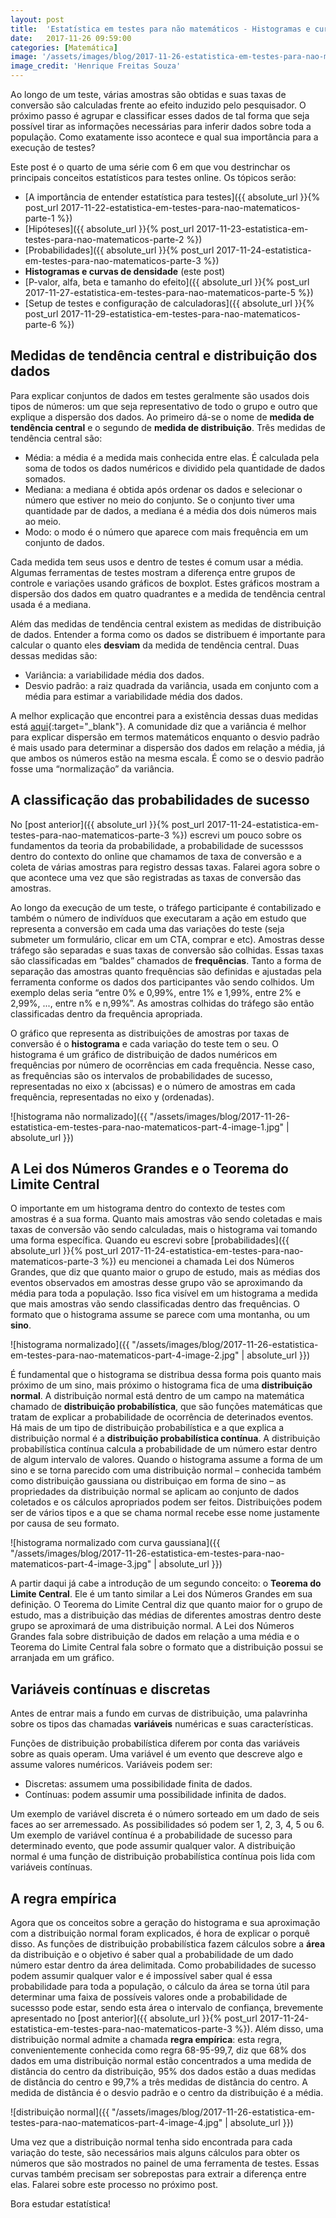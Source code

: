```yaml
---
layout: post
title:  'Estatística em testes para não matemáticos - Histogramas e curvas de densidade'
date:   2017-11-26 09:59:00
categories: [Matemática]
image: '/assets/images/blog/2017-11-26-estatistica-em-testes-para-nao-matematicos-part-4-featured.jpg'
image_credit: 'Henrique Freitas Souza'
---
```


Ao longo de um teste, várias amostras são obtidas e suas taxas de conversão são calculadas frente ao efeito induzido pelo pesquisador. O próximo passo é agrupar e classificar esses dados de tal forma que seja possível tirar as informações necessárias para inferir dados sobre toda a população. Como exatamente isso acontece e qual sua importância para a execução de testes?

<!--more-->

Este post é o quarto de uma série com 6 em que vou destrinchar os principais conceitos estatísticos para testes online. Os tópicos serão:

- [A importância de entender estatística para testes]({{ absolute_url }}{% post_url 2017-11-22-estatistica-em-testes-para-nao-matematicos-parte-1 %})
- [Hipóteses]({{ absolute_url }}{% post_url 2017-11-23-estatistica-em-testes-para-nao-matematicos-parte-2 %})
- [Probabilidades]({{ absolute_url }}{% post_url 2017-11-24-estatistica-em-testes-para-nao-matematicos-parte-3 %})
- **Histogramas e curvas de densidade** (este post)
- [P-valor, alfa, beta e tamanho do efeito]({{ absolute_url }}{% post_url 2017-11-27-estatistica-em-testes-para-nao-matematicos-parte-5 %})
- [Setup de testes e configuração de calculadoras]({{ absolute_url }}{% post_url 2017-11-29-estatistica-em-testes-para-nao-matematicos-parte-6 %})

## Medidas de tendência central e distribuição dos dados

Para explicar conjuntos de dados em testes geralmente são usados dois tipos de números: um que seja representativo de todo o grupo e outro que explique a dispersão dos dados. Ao primeiro dá-se o nome de **medida de tendência central** e o segundo de **medida de distribuição**. Três medidas de tendência central são:

- Média: a média é a medida mais conhecida entre elas. É calculada pela soma de todos os dados numéricos e dividido pela quantidade de dados somados.
- Mediana: a mediana é obtida após ordenar os dados e selecionar o número que estiver no meio do conjunto. Se o conjunto tiver uma quantidade par de dados, a mediana é a média dos dois números mais ao meio.
- Modo: o modo é o número que aparece com mais frequência em um conjunto de dados.

Cada medida tem seus usos e dentro de testes é comum usar a média. Algumas ferramentas de testes mostram a diferença entre grupos de controle e variações usando gráficos de boxplot. Estes gráficos mostram a dispersão dos dados em quatro quadrantes e a medida de tendência central usada é a mediana.

Além das medidas de tendência central existem as medidas de distribuição de dados. Entender a forma como os dados se distribuem é importante para calcular o quanto eles **desviam** da medida de tendência central. Duas dessas medidas são:

- Variância: a variabilidade média dos dados.
- Desvio padrão: a raiz quadrada da variância, usada em conjunto com a média para estimar a variabilidade média dos dados.

A melhor explicação que encontrei para a existência dessas duas medidas está [aqui](https://stats.stackexchange.com/questions/35123/whats-the-difference-between-variance-and-standard-deviation){:target="\_blank"}. A comunidade diz que a variância é melhor para explicar dispersão em termos matemáticos enquanto o desvio padrão é mais usado para determinar a dispersão dos dados em relação a média, já que ambos os números estão na mesma escala. É como se o desvio padrão fosse uma “normalização” da variância.

## A classificação das probabilidades de sucesso

No [post anterior]({{ absolute_url }}{% post_url 2017-11-24-estatistica-em-testes-para-nao-matematicos-parte-3 %}) escrevi um pouco sobre os fundamentos da teoria da probabilidade, a probabilidade de sucesssos dentro do contexto do online que chamamos de taxa de conversão e a coleta de várias amostras para registro dessas taxas. Falarei agora sobre o que acontece uma vez que são registradas as taxas de conversão das amostras.

Ao longo da execução de um teste, o tráfego participante é contabilizado e também o número de indivíduos que executaram a ação em estudo que representa a conversão em cada uma das variações do teste (seja submeter um formulário, clicar em um CTA, comprar e etc). Amostras desse tráfego são separadas e suas taxas de conversão são colhidas. Essas taxas são classificadas em “baldes” chamados de **frequências**. Tanto a forma de separação das amostras quanto frequências são definidas e ajustadas pela ferramenta conforme os dados dos participantes vão sendo colhidos. Um exemplo delas seria “entre 0% e 0,99%, entre 1% e 1,99%, entre 2% e 2,99%, ..., entre n% e n,99%”. As amostras colhidas do tráfego são então classificadas dentro da frequência apropriada.

O gráfico que representa as distribuições de amostras por taxas de conversão é o **histograma** e cada variação do teste tem o seu. O histograma é um gráfico de distribuição de dados numéricos em frequências por número de ocorrências em cada frequência. Nesse caso, as frequências são os intervalos de probabilidades de sucesso, representadas no eixo x (abcissas) e o número de amostras em cada frequência, representadas no eixo y (ordenadas).

![histograma não normalizado]({{ "/assets/images/blog/2017-11-26-estatistica-em-testes-para-nao-matematicos-part-4-image-1.jpg" | absolute_url }})

## A Lei dos Números Grandes e o Teorema do Limite Central

O importante em um histograma dentro do contexto de testes com amostras é a sua forma. Quanto mais amostras vão sendo coletadas e mais taxas de conversão vão sendo calculadas, mais o histograma vai tomando uma forma específica. Quando eu escrevi sobre [probabilidades]({{ absolute_url }}{% post_url 2017-11-24-estatistica-em-testes-para-nao-matematicos-parte-3 %}) eu mencionei a chamada Lei dos Números Grandes, que diz que quanto maior o grupo de estudo, mais as médias dos eventos observados em amostras desse grupo vão se aproximando da média para toda a população. Isso fica visível em um histograma a medida que mais amostras vão sendo classificadas dentro das frequências. O formato que o histograma assume se parece com uma montanha, ou um **sino**.

![histograma normalizado]({{ "/assets/images/blog/2017-11-26-estatistica-em-testes-para-nao-matematicos-part-4-image-2.jpg" | absolute_url }})

É fundamental que o histograma se distribua dessa forma pois quanto mais próximo de um sino, mais próximo o histograma fica de uma **distribuição normal**. A distribuição normal está dentro de um campo na matemática chamado de **distribuição probabilística**, que são funções matemáticas que tratam de explicar a probabilidade de ocorrência de deterinados eventos. Há mais de um tipo de distribuição probabilística e a que explica a distribuição normal é a **distribuição probabilística contínua**. A distribuição probabilística contínua calcula a probabilidade de um número estar dentro de algum intervalo de valores. Quando o histograma assume a forma de um sino e se torna parecido com uma distribuição normal – conhecida também como distribuição gaussiana ou distribuiçao em forma de sino – as propriedades da distribuição normal se aplicam ao conjunto de dados coletados e os cálculos apropriados podem ser feitos. Distribuições podem ser de vários tipos e a que se chama normal recebe esse nome justamente por causa de seu formato.

![histograma normalizado com curva gaussiana]({{ "/assets/images/blog/2017-11-26-estatistica-em-testes-para-nao-matematicos-part-4-image-3.jpg" | absolute_url }})

A partir daqui já cabe a introdução de um segundo conceito: o **Teorema do Limite Central**. Ele é um tanto similar a Lei dos Números Grandes em sua definição. O Teorema do Limite Central diz que quanto maior for o grupo de estudo, mas a distribuição das médias de diferentes amostras dentro deste grupo se aproximará de uma distribuição normal. A Lei dos Números Grandes fala sobre distribuição de dados em relação a uma média e o Teorema do Limite Central fala sobre o formato que a distribuição possui se arranjada em um gráfico.

## Variáveis contínuas e discretas

Antes de entrar mais a fundo em curvas de distribuição, uma palavrinha sobre os tipos das chamadas **variáveis** numéricas e suas características.

Funções de distribuição probabilística diferem por conta das variáveis sobre as quais operam. Uma variável é um evento que descreve algo e assume valores numéricos. Variáveis podem ser:

- Discretas: assumem uma possibilidade finita de dados.
- Contínuas: podem assumir uma possibilidade infinita de dados.

Um exemplo de variável discreta é o número sorteado em um dado de seis faces ao ser arremessado. As possibilidades só podem ser 1, 2, 3, 4, 5 ou 6. Um exemplo de variável contínua é a probabilidade de sucesso para determinado evento, que pode assumir qualquer valor. A distribuição normal é uma função de distribuição probabilística contínua pois lida com variáveis contínuas.

## A regra empírica

Agora que os conceitos sobre a geração do histograma e sua aproximação com a distribuição normal foram explicados, é hora de explicar o porquê disso. As funções de distribuição probabilística fazem cálculos sobre a **área** da distribuição e o objetivo é saber qual a probabilidade de um dado número estar dentro da área delimitada. Como probabilidades de sucesso podem assumir qualquer valor e é impossível saber qual é essa probabilidade para toda a população, o cálculo da área se torna útil para determinar uma faixa de possíveis valores onde a probabilidade de sucessso pode estar, sendo esta área o intervalo de confiança, brevemente apresentado no [post anterior]({{ absolute_url }}{% post_url 2017-11-24-estatistica-em-testes-para-nao-matematicos-parte-3 %}). Além disso, uma distribuição normal admite a chamada **regra empírica**: esta regra, convenientemente conhecida como regra 68-95-99,7, diz que 68% dos dados em uma distribuição normal estão concentrados a uma medida de distância do centro da distribuição, 95% dos dados estão a duas medidas de distância do centro e 99,7% a três medidas de distância do centro. A medida de distância é o desvio padrão e o centro da distribuição é a média.

![distribuição normal]({{ "/assets/images/blog/2017-11-26-estatistica-em-testes-para-nao-matematicos-part-4-image-4.jpg" | absolute_url }})

Uma vez que a distribuição normal tenha sido encontrada para cada variação do teste, são necessários mais alguns cálculos para obter os números que são mostrados no painel de uma ferramenta de testes. Essas curvas também precisam ser sobrepostas para extrair a diferença entre elas. Falarei sobre este processo no próximo post.

Bora estudar estatística!
